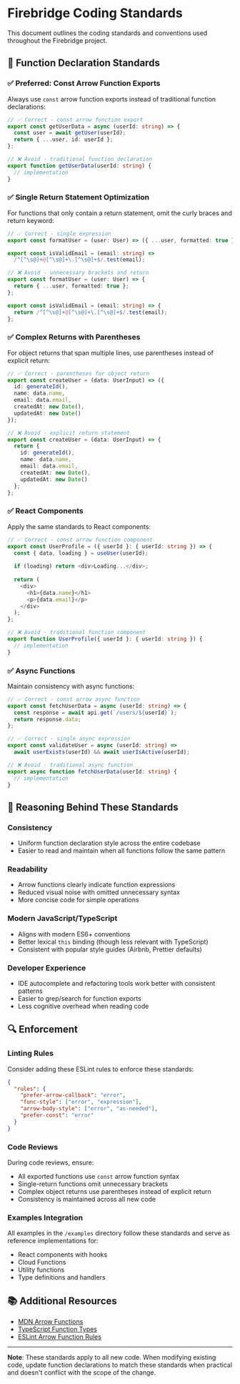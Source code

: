 # Firebridge Coding Standards

This document outlines the coding standards and conventions used throughout the Firebridge project.

## 🔧 Function Declaration Standards

### ✅ Preferred: Const Arrow Function Exports

Always use `const` arrow function exports instead of traditional function declarations:

```typescript
// ✅ Correct - const arrow function export
export const getUserData = async (userId: string) => {
  const user = await getUser(userId);
  return { ...user, id: userId };
};

// ❌ Avoid - traditional function declaration
export function getUserData(userId: string) {
  // implementation
}
```

### ✅ Single Return Statement Optimization

For functions that only contain a return statement, omit the curly braces and return keyword:

```typescript
// ✅ Correct - single expression
export const formatUser = (user: User) => ({ ...user, formatted: true });

export const isValidEmail = (email: string) => 
  /^[^\s@]+@[^\s@]+\.[^\s@]+$/.test(email);

// ❌ Avoid - unnecessary brackets and return
export const formatUser = (user: User) => {
  return { ...user, formatted: true };
};

export const isValidEmail = (email: string) => {
  return /^[^\s@]+@[^\s@]+\.[^\s@]+$/.test(email);
};
```

### ✅ Complex Returns with Parentheses

For object returns that span multiple lines, use parentheses instead of explicit return:

```typescript
// ✅ Correct - parentheses for object return
export const createUser = (data: UserInput) => ({
  id: generateId(),
  name: data.name,
  email: data.email,
  createdAt: new Date(),
  updatedAt: new Date()
});

// ❌ Avoid - explicit return statement
export const createUser = (data: UserInput) => {
  return {
    id: generateId(),
    name: data.name,
    email: data.email,
    createdAt: new Date(),
    updatedAt: new Date()
  };
};
```

### ✅ React Components

Apply the same standards to React components:

```typescript
// ✅ Correct - const arrow function component
export const UserProfile = ({ userId }: { userId: string }) => {
  const { data, loading } = useUser(userId);
  
  if (loading) return <div>Loading...</div>;
  
  return (
    <div>
      <h1>{data.name}</h1>
      <p>{data.email}</p>
    </div>
  );
};

// ❌ Avoid - traditional function component
export function UserProfile({ userId }: { userId: string }) {
  // implementation
}
```

### ✅ Async Functions

Maintain consistency with async functions:

```typescript
// ✅ Correct - const arrow async function
export const fetchUserData = async (userId: string) => {
  const response = await api.get(`/users/${userId}`);
  return response.data;
};

// ✅ Correct - single async expression
export const validateUser = async (userId: string) => 
  await userExists(userId) && await userIsActive(userId);

// ❌ Avoid - traditional async function
export async function fetchUserData(userId: string) {
  // implementation
}
```

## 🎯 Reasoning Behind These Standards

### Consistency
- Uniform function declaration style across the entire codebase
- Easier to read and maintain when all functions follow the same pattern

### Readability
- Arrow functions clearly indicate function expressions
- Reduced visual noise with omitted unnecessary syntax
- More concise code for simple operations

### Modern JavaScript/TypeScript
- Aligns with modern ES6+ conventions
- Better lexical `this` binding (though less relevant with TypeScript)
- Consistent with popular style guides (Airbnb, Prettier defaults)

### Developer Experience
- IDE autocomplete and refactoring tools work better with consistent patterns
- Easier to grep/search for function exports
- Less cognitive overhead when reading code

## 🔍 Enforcement

### Linting Rules
Consider adding these ESLint rules to enforce these standards:

```json
{
  "rules": {
    "prefer-arrow-callback": "error",
    "func-style": ["error", "expression"],
    "arrow-body-style": ["error", "as-needed"],
    "prefer-const": "error"
  }
}
```

### Code Reviews
During code reviews, ensure:
- All exported functions use `const` arrow function syntax
- Single-return functions omit unnecessary brackets
- Complex object returns use parentheses instead of explicit return
- Consistency is maintained across all new code

### Examples Integration
All examples in the `/examples` directory follow these standards and serve as reference implementations for:
- React components with hooks
- Cloud Functions
- Utility functions
- Type definitions and handlers

## 📚 Additional Resources

- [MDN Arrow Functions](https://developer.mozilla.org/en-US/docs/Web/JavaScript/Reference/Functions/Arrow_functions)
- [TypeScript Function Types](https://www.typescriptlang.org/docs/handbook/2/functions.html)
- [ESLint Arrow Function Rules](https://eslint.org/docs/rules/arrow-body-style)

---

**Note**: These standards apply to all new code. When modifying existing code, update function declarations to match these standards when practical and doesn't conflict with the scope of the change.